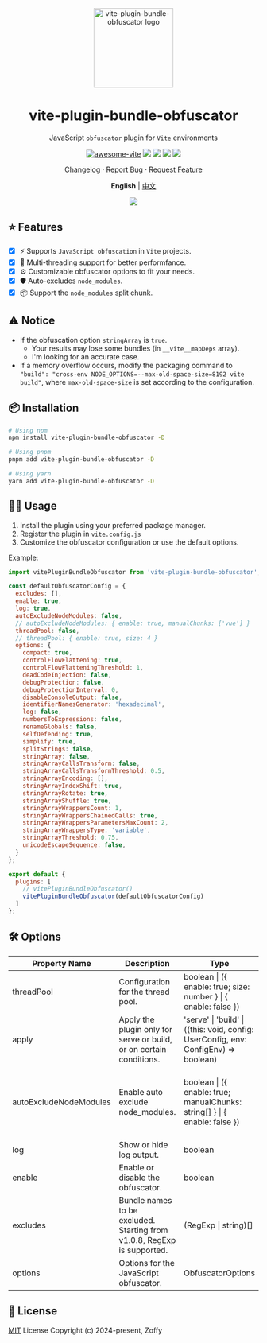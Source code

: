 <div align="center">

<img height="160" src="https://www.obfuscator.io/static/images/logo.png" alt="vite-plugin-bundle-obfuscator logo" />

# vite-plugin-bundle-obfuscator

JavaScript `obfuscator` plugin for `Vite` environments

[![awesome-vite](https://awesome.re/badge.svg)](https://github.com/vitejs/awesome-vite)
[![][npm-release-shield]][npm-release-link]
[![][npm-downloads-shield]][npm-release-link]
[![][github-releasedate-shield]][github-releasedate-link]
[![][github-license-shield]][github-license-link]

[Changelog](./CHANGELOG.md) · [Report Bug][github-issues-link] · [Request Feature][github-pr-link]

<p align="center">
  <strong>English</strong> | <a href="./README.zh-CN.md">中文</a>
</p>

![](https://raw.githubusercontent.com/andreasbm/readme/master/assets/lines/rainbow.png)

</div>

[npm-release-shield]: https://img.shields.io/npm/v/vite-plugin-bundle-obfuscator?color=369eff&labelColor=black&logo=npm&logoColor=white

[npm-downloads-shield]: https://img.shields.io/npm/dt/vite-plugin-bundle-obfuscator?color=red&labelColor=black&logo=npm&logoColor=white

[npm-release-link]: https://www.npmjs.com/package/vite-plugin-bundle-obfuscator

[github-releasedate-shield]: https://img.shields.io/github/release-date/z0ffy/vite-plugin-bundle-obfuscator?labelColor=black

[github-releasedate-link]: https://github.com/z0ffy/vite-plugin-bundle-obfuscator/releases

[github-issues-shield]: https://img.shields.io/github/issues/z0ffy/vite-plugin-bundle-obfuscator?color=ff80eb&labelColor=black

[github-issues-link]: https://github.com/z0ffy/vite-plugin-bundle-obfuscator/issues

[github-license-shield]: https://img.shields.io/github/license/z0ffy/vite-plugin-bundle-obfuscator?color=white&labelColor=black

[github-license-link]: https://github.com/z0ffy/vite-plugin-bundle-obfuscator/blob/main/LICENSE

[github-pr-link]: https://github.com/z0ffy/vite-plugin-bundle-obfuscator/pulls

## ⭐️ Features

- [x] ⚡ Supports `JavaScript obfuscation` in `Vite` projects.
- [x] 🚀 Multi-threading support for better performfance.
- [x] ⚙️ Customizable obfuscator options to fit your needs.
- [x] 🛡️ Auto-excludes `node_modules`.
- [x] 📦 Support the `node_modules` split chunk.

## ⚠️ Notice

- If the obfuscation option `stringArray` is `true`.
    - Your results may lose some bundles (in `__vite__mapDeps` array).
    - I'm looking for an accurate case.
- If a memory overflow occurs, modify the packaging command to
  `"build": "cross-env NODE_OPTIONS=--max-old-space-size=8192 vite build"`, where `max-old-space-size` is set according
  to the configuration.

## 📦 Installation

```bash
# Using npm
npm install vite-plugin-bundle-obfuscator -D

# Using pnpm
pnpm add vite-plugin-bundle-obfuscator -D

# Using yarn
yarn add vite-plugin-bundle-obfuscator -D
```

## 👨‍💻 Usage

1. Install the plugin using your preferred package manager.
2. Register the plugin in `vite.config.js`
3. Customize the obfuscator configuration or use the default options.

Example:

```javascript
import vitePluginBundleObfuscator from 'vite-plugin-bundle-obfuscator';

const defaultObfuscatorConfig = {
  excludes: [],
  enable: true,
  log: true,
  autoExcludeNodeModules: false,
  // autoExcludeNodeModules: { enable: true, manualChunks: ['vue'] }
  threadPool: false,
  // threadPool: { enable: true, size: 4 }
  options: {
    compact: true,
    controlFlowFlattening: true,
    controlFlowFlatteningThreshold: 1,
    deadCodeInjection: false,
    debugProtection: false,
    debugProtectionInterval: 0,
    disableConsoleOutput: false,
    identifierNamesGenerator: 'hexadecimal',
    log: false,
    numbersToExpressions: false,
    renameGlobals: false,
    selfDefending: true,
    simplify: true,
    splitStrings: false,
    stringArray: false,
    stringArrayCallsTransform: false,
    stringArrayCallsTransformThreshold: 0.5,
    stringArrayEncoding: [],
    stringArrayIndexShift: true,
    stringArrayRotate: true,
    stringArrayShuffle: true,
    stringArrayWrappersCount: 1,
    stringArrayWrappersChainedCalls: true,
    stringArrayWrappersParametersMaxCount: 2,
    stringArrayWrappersType: 'variable',
    stringArrayThreshold: 0.75,
    unicodeEscapeSequence: false,
  }
};

export default {
  plugins: [
    // vitePluginBundleObfuscator()
    vitePluginBundleObfuscator(defaultObfuscatorConfig)
  ]
};
```

## 🛠️ Options

| Property Name          | Description                                                             | Type                                                                                | Default                 | Version                                                         |
|------------------------|-------------------------------------------------------------------------|-------------------------------------------------------------------------------------|-------------------------|-----------------------------------------------------------------|
| threadPool             | Configuration for the thread pool.                                      | boolean \| ({ enable: true; size: number } \| { enable: false })                    | false                   | v1.2.0                                                          |
| apply                  | Apply the plugin only for serve or build, or on certain conditions.     | 'serve' \| 'build' \| ((this: void, config: UserConfig, env: ConfigEnv) => boolean) | build                   | v1.1.0                                                          |
| autoExcludeNodeModules | Enable auto exclude node_modules.                                       | boolean \| ({ enable: true; manualChunks: string[] } \| { enable: false })          | false                   | v1.0.9 (originally boolean, extended to current type in v1.3.0) |
| log                    | Show or hide log output.                                                | boolean                                                                             | true                    | v1.0.4                                                          |
| enable                 | Enable or disable the obfuscator.                                       | boolean                                                                             | true                    | v1.0.1                                                          |
| excludes               | Bundle names to be excluded. Starting from v1.0.8, RegExp is supported. | (RegExp \| string)[]                                                                | []                      | v1.0.0                                                          |
| options                | Options for the JavaScript obfuscator.                                  | ObfuscatorOptions                                                                   | defaultObfuscatorConfig | v1.0.0                                                          |

## 📄 License

[MIT](https://opensource.org/licenses/MIT) License Copyright (c) 2024-present, Zoffy
